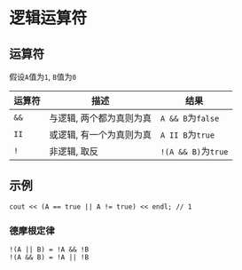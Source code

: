 # 逻辑运算符
## 运算符
假设`A`值为`1`, `B`值为`0`

| 运算符 | 描述 | 结果 |
| --- | --- | --- |
| `&&` | 与逻辑, 两个都为真则为真 | `A && B`为`false` |
| `II` | 或逻辑, 有一个为真则为真 | `A II B`为`true` |
| `!` | 非逻辑, 取反 | `!(A && B)`为`true` |

## 示例
```
cout << (A == true || A != true) << endl; // 1
```

### 德摩根定律
```
!(A || B) = !A && !B
!(A && B) = !A || !B
```